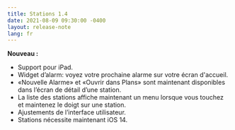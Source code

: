 ```yaml
---
title: Stations 1.4
date: 2021-08-09 09:30:00 -0400
layout: release-note
lang: fr
---
```


**Nouveau :**

- Support pour iPad.
- Widget d’alarm: voyez votre prochaine alarme sur votre écran d'accueil.
- «Nouvelle Alarme» et «Ouvrir dans Plans» sont maintenant disponibles dans l’écran de détail d’une station.
- La liste des stations affiche maintenant un menu lorsque vous touchez et maintenez le doigt sur une station.
- Ajustements de l’interface utilisateur.
- Stations nécessite maintenant iOS 14.